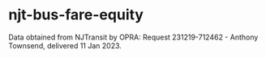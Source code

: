 # njt-bus-fare-equity

Data obtained from NJTransit by OPRA: Request 231219-712462 - Anthony Townsend, delivered 11 Jan 2023.